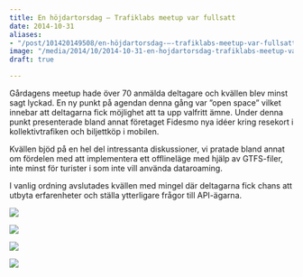```yaml
---
title: En höjdartorsdag – Trafiklabs meetup var fullsatt
date: 2014-10-31
aliases:
- "/post/101420149508/en-höjdartorsdag-–-trafiklabs-meetup-var-fullsatt"
image: "/media/2014/10/2014-10-31-en-hojdartorsdag-trafiklabs-meetup-var-fullsatt-1.jpg"
draft: true

---
```

Gårdagens meetup hade över 70 anmälda deltagare och kvällen blev minst sagt lyckad. En ny punkt på agendan denna gång var ”open space” vilket innebar att deltagarna fick möjlighet att ta upp valfritt ämne. Under denna punkt presenterade bland annat företaget Fidesmo nya idéer kring resekort i kollektivtrafiken och biljettköp i mobilen. 

Kvällen bjöd på en hel del intressanta diskussioner, vi pratade bland annat om fördelen med att implementera ett offlineläge med hjälp av GTFS-filer, inte minst för turister i som inte vill använda dataroaming. 

I vanlig ordning avslutades kvällen med mingel där deltagarna fick chans att utbyta erfarenheter och ställa ytterligare frågor till API-ägarna.

![](/media/2014/10/2014-10-31-en-hojdartorsdag-trafiklabs-meetup-var-fullsatt-1.jpg)

![](/media/2014/10/2014-10-31-en-hojdartorsdag-trafiklabs-meetup-var-fullsatt-2.jpg)

![](/media/2014/10/2014-10-31-en-hojdartorsdag-trafiklabs-meetup-var-fullsatt-3.jpg)

![](/media/2014/10/2014-10-31-en-hojdartorsdag-trafiklabs-meetup-var-fullsatt-4.jpg)